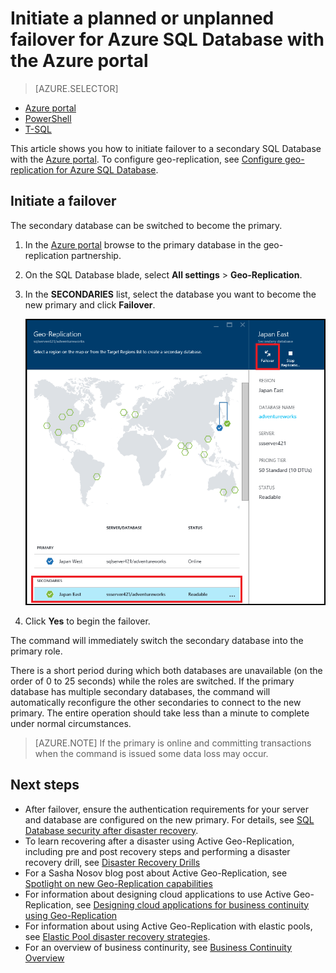 <properties
    pageTitle="Initiate a planned or unplanned failover for Azure SQL Database with the Azure portal | Azure"
    description="Initiate a planned or unplanned failover for Azure SQL Database using the Azure portal"
    services="sql-database"
    documentationcenter=""
    author="anosov1960"
    manager="jhubbard"
    editor="" />
<tags
    ms.assetid="a9d184a4-09e0-4f41-b364-40425f68f430"
    ms.service="sql-database"
    ms.custom="business continuity"
    ms.devlang="NA"
    ms.topic="article"
    ms.tgt_pltfrm="NA"
    ms.workload="data-management"
    ms.date="11/22/2016"
    wacn.date=""
    ms.author="sashan;carlrab" />

# Initiate a planned or unplanned failover for Azure SQL Database with the Azure portal


> [AZURE.SELECTOR]
- [Azure portal](/documentation/articles/sql-database-geo-replication-failover-portal/)
- [PowerShell](/documentation/articles/sql-database-geo-replication-failover-powershell/)
- [T-SQL](/documentation/articles/sql-database-geo-replication-failover-transact-sql/)


This article shows you how to initiate failover to a secondary SQL Database with the [Azure portal](http://portal.azure.cn). To configure geo-replication, see [Configure geo-replication for Azure SQL Database](/documentation/articles/sql-database-geo-replication-portal/).

## Initiate a failover
The secondary database can be switched to become the primary.  

1. In the [Azure portal](http://portal.azure.cn) browse to the primary database in the geo-replication partnership.
2. On the SQL Database blade, select **All settings** > **Geo-Replication**.
3. In the **SECONDARIES** list, select the database you want to become the new primary and click **Failover**.
   
    ![failover][2]
4. Click **Yes** to begin the failover.

The command will immediately switch the secondary database into the primary role. 

There is a short period during which both databases are unavailable (on the order of 0 to 25 seconds) while the roles are switched. If the primary database has multiple secondary databases, the command will automatically reconfigure the other secondaries to connect to the new primary. The entire operation should take less than a minute to complete under normal circumstances. 

>[AZURE.NOTE] If the primary is online and committing transactions when the command is issued some data loss may occur.


## Next steps   

- After failover, ensure the authentication requirements for your server and database are configured on the new primary. For details, see [SQL Database security after disaster recovery](/documentation/articles/sql-database-geo-replication-security-config/).
- To learn recovering after a disaster using Active Geo-Replication, including pre and post recovery steps and performing a disaster recovery drill, see [Disaster Recovery Drills](/documentation/articles/sql-database-disaster-recovery/)
- For a Sasha Nosov blog post about Active Geo-Replication, see [Spotlight on new Geo-Replication capabilities](https://azure.microsoft.com/blog/spotlight-on-new-capabilities-of-azure-sql-database-geo-replication/)
- For information about designing cloud applications to use Active Geo-Replication, see [Designing cloud applications for business continuity using Geo-Replication](/documentation/articles/sql-database-designing-cloud-solutions-for-disaster-recovery/)
- For information about using Active Geo-Replication with elastic pools, see [Elastic Pool disaster recovery strategies](/documentation/articles/sql-database-disaster-recovery-strategies-for-applications-with-elastic-pool/).
- For an overview of business continurity, see [Business Continuity Overview](/documentation/articles/sql-database-business-continuity/)

<!--Image references-->
[1]: ./media/sql-database-geo-replication-failover-portal/failover.png
[2]: ./media/sql-database-geo-replication-failover-portal/secondaries.png
